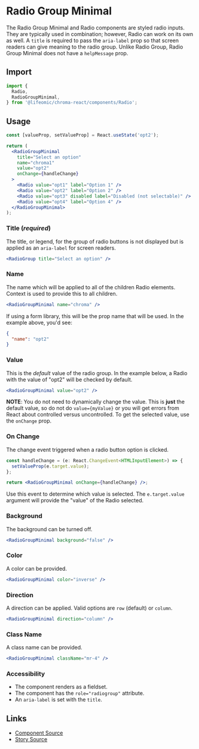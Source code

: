 # Radio Group Minimal

The Radio Group Minimal and Radio components are styled radio inputs. They are typically
used in combination; however, Radio can work on its own as well. A `title` is required
to pass the `aria-label` prop so that screen readers can give meaning to the radio group.
Unlike Radio Group, Radio Group Minimal does not have a `helpMessage` prop.

<!-- STORY -->

## Import

```js
import {
  Radio,
  RadioGroupMinimal,
} from '@lifeomic/chroma-react/components/Radio';
```

## Usage

```jsx
const [valueProp, setValueProp] = React.useState('opt2');

return (
  <RadioGroupMinimal
    title="Select an option"
    name="chroma1"
    value="opt2"
    onChange={handleChange}
  >
    <Radio value="opt1" label="Option 1" />
    <Radio value="opt2" label="Option 2" />
    <Radio value="opt3" disabled label="Disabled (not selectable)" />
    <Radio value="opt4" label="Option 4" />
  </RadioGroupMinimal>
);
```

### Title (_required_)

The title, or legend, for the group of radio buttons is not displayed but is
applied as an `aria-label` for screen readers.

```jsx
<RadioGroup title="Select an option" />
```

### Name

The name which will be applied to all of the children Radio elements. Context is
used to provide this to all children.

```jsx
<RadioGroupMinimal name="chroma" />
```

If using a form library, this will be the prop name that will be used. In the
example above, you'd see:

```json
{
  "name": "opt2"
}
```

### Value

This is the _default_ value of the radio group. In the example below, a Radio
with the value of "opt2" will be checked by default.

```jsx
<RadioGroupMinimal value="opt2" />
```

**NOTE**: You do not need to dynamically change the value. This is **just** the
default value, so do not do `value={myValue}` or you will get errors from React
about controlled versus uncontrolled. To get the selected value, use the
`onChange` prop.

### On Change

The change event triggered when a radio button option is clicked.

```jsx
const handleChange = (e: React.ChangeEvent<HTMLInputElement>) => {
  setValueProp(e.target.value);
};

return <RadioGroupMinimal onChange={handleChange} />;
```

Use this event to determine which value is selected. The `e.target.value`
argument will provide the "value" of the Radio selected.

### Background

The background can be turned off.

```jsx
<RadioGroupMinimal background="false" />
```

### Color

A color can be provided.

```jsx
<RadioGroupMinimal color="inverse" />
```

### Direction

A direction can be applied. Valid options are `row` (default) or `column`.

```jsx
<RadioGroupMinimal direction="column" />
```

### Class Name

A class name can be provided.

```jsx
<RadioGroupMinimal className="mr-4" />
```

### Accessibility

- The component renders as a fieldset.
- The component has the `role="radiogroup"` attribute.
- An `aria-label` is set with the `title`.

## Links

- [Component Source](https://github.com/lifeomic/chroma-react/blob/master/src/components/Radio/RadioGroupMinimal.tsx)
- [Story Source](https://github.com/lifeomic/chroma-react/blob/master/stories/components/Radio/Radio.stories.tsx)
